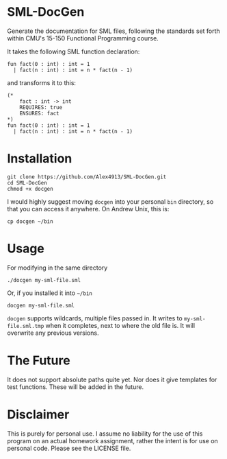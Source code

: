 SML-DocGen
=============

Generate the documentation for SML files, following the standards set forth within CMU's
15-150 Functional Programming course.

It takes the following SML function declaration:
```
fun fact(0 : int) : int = 1
  | fact(n : int) : int = n * fact(n - 1)
```
and transforms it to this:
```
(*
    fact : int -> int
    REQUIRES: true
    ENSURES: fact
*)
fun fact(0 : int) : int = 1
  | fact(n : int) : int = n * fact(n - 1)
```

Installation
============

```
git clone https://github.com/Alex4913/SML-DocGen.git
cd SML-DocGen
chmod +x docgen
```

I would highly suggest moving `docgen` into your personal `bin` directory,
so that you can access it anywhere. On Andrew Unix, this is:
```
cp docgen ~/bin
```

Usage
=====

For modifying in the same directory
```
./docgen my-sml-file.sml
```

Or, if you installed it into `~/bin`
```
docgen my-sml-file.sml
```

`docgen` supports wildcards, multiple files passed in. It writes to
`my-sml-file.sml.tmp` when it completes, next to where the old file is.
It will overwrite any previous versions.

The Future
==========

It does not support absolute paths quite yet. Nor does it give templates
for test functions. These will be added in the future.



Disclaimer
==========

This is purely for personal use. I assume no liability for the use of this program on an
actual homework assignment, rather the intent is for use on personal code. Please see the
LICENSE file.
